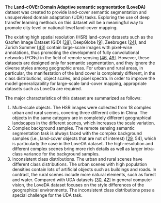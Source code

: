 The **Land-cOVEr Domain Adaptive semantic segmentation (LoveDA)** dataset was created to provide land-cover semantic segmentation and unsupervised domain adaptation (UDA) tasks. Exploring the use of deep transfer learning methods on this dataset will be a meaningful way to promote city-level or national-level land-cover mapping.

The existing high spatial resolution (HSR) land-cover datasets such as the Gaofen Image Dataset (GID) [[38](https://www.sciencedirect.com/science/article/pii/S0034425719303414)], DeepGlobe [[9](http://openaccess.thecvf.com/content_cvpr_2018_workshops/w4/html/Demir_DeepGlobe_2018_A_CVPR_2018_paper.html)], Zeebruges [[24](https://www.sciencedirect.com/science/article/pii/S0924271618300261)], and Zurich Summer [[43](https://www.cv-foundation.org/openaccess/content_cvpr_workshops_2015/W13/html/Volpi_Semantic_Segmentation_of_2015_CVPR_paper.html)] contain large-scale images with pixel-wise annotations, thus promoting the development of fully convolutional networks (FCNs) in the field of remote sensing [[46](https://ieeexplore.ieee.org/abstract/document/9123590/), [49](https://ieeexplore.ieee.org/abstract/document/9530280/)]. However, these datasets are designed only for semantic segmentation, and they ignore the diverse styles among geographic areas. For urban and rural areas, in particular, the manifestation of the land cover is completely different, in the class distributions, object scales, and pixel spectra. In order to improve the model generalizability for large-scale land-cover mapping, appropriate datasets such as LoveDa are required.

The major characteristics of this dataset are summarized as follows:

1) Multi-scale objects. The HSR images were collected from
   18 complex urban and rural scenes, covering three different cities in China. The objects in the same category are in completely different geographical landscapes in the different scenes, which increases the scale variation.
2) Complex background samples. The remote sensing semantic segmentation task is always faced with the complex background samples (i.e., land-cover objects that are not of interest) [[29](), 54], which is particularly the case in the LoveDA dataset. The high-resolution and different complex scenes bring more rich details as well as larger intra-class variance for the background samples.
3) Inconsistent class distributions. The urban and rural scenes have different class distributions. The urban scenes with high population densities contain lots of artificial objects such as buildings and roads. In contrast, the rural scenes include more natural elements, such as forest and water. Compared with UDA datasets [[30](http://openaccess.thecvf.com/content_ICCV_2019/html/Peng_Moment_Matching_for_Multi-Source_Domain_Adaptation_ICCV_2019_paper.html), [42](http://openaccess.thecvf.com/content_cvpr_2017/html/Venkateswara_Deep_Hashing_Network_CVPR_2017_paper.html)] in general computer vision, the LoveDA dataset focuses on the style differences of the geographical environments. The inconsistent class distributions pose a special challenge for the UDA task.
